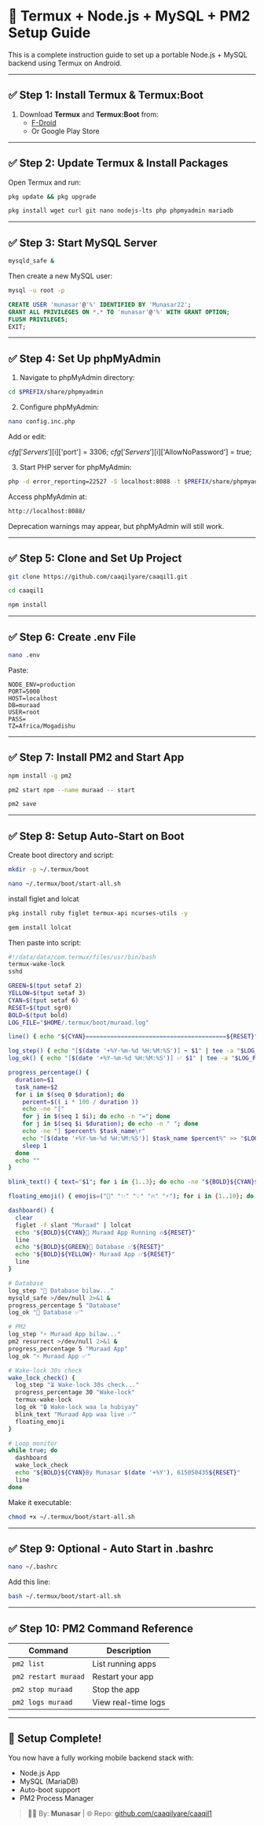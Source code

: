 # 🚀 Termux + Node.js + MySQL + PM2 Setup Guide

This is a complete instruction guide to set up a portable Node.js + MySQL backend using Termux on Android.

---

## ✅ Step 1: Install Termux & Termux:Boot

1. Download **Termux** and **Termux:Boot** from:
   - [F-Droid](https://f-droid.org/packages/com.termux/)
   - Or Google Play Store

---

## ✅ Step 2: Update Termux & Install Packages

Open Termux and run:

```sh
pkg update && pkg upgrade
```

```sh
pkg install wget curl git nano nodejs-lts php phpmyadmin mariadb
```

---

## ✅ Step 3: Start MySQL Server

```sh
mysqld_safe &
```

Then create a new MySQL user:

```sh
mysql -u root -p
```

```sql
CREATE USER 'munasar'@'%' IDENTIFIED BY 'Munasar22';
GRANT ALL PRIVILEGES ON *.* TO 'munasar'@'%' WITH GRANT OPTION;
FLUSH PRIVILEGES;
EXIT;
```

---

## ✅ Step 4: Set Up phpMyAdmin

1. Navigate to phpMyAdmin directory:


```sh
cd $PREFIX/share/phpmyadmin
```

2. Configure phpMyAdmin:


```sh
nano config.inc.php
```

Add or edit:

$cfg['Servers'][$i]['port'] = 3306;
$cfg['Servers'][$i]['AllowNoPassword'] = true;

3. Start PHP server for phpMyAdmin:


```sh
php -d error_reporting=22527 -S localhost:8088 -t $PREFIX/share/phpmyadmin/
```

Access phpMyAdmin at: 

```sh
http://localhost:8088/
```



Deprecation warnings may appear, but phpMyAdmin will still work.

---

## ✅ Step 5: Clone and Set Up Project

```sh
git clone https://github.com/caaqilyare/caaqil1.git
```

```sh
cd caaqil1
```

```sh
npm install
```

---

## ✅ Step 6: Create .env File

```sh
nano .env
```

Paste:

```env
NODE_ENV=production
PORT=5000
HOST=localhost
DB=muraad
USER=root
PASS=
TZ=Africa/Mogadishu
```

---

## ✅ Step 7: Install PM2 and Start App

```sh
npm install -g pm2
```

```sh
pm2 start npm --name muraad -- start
```

```sh
pm2 save
```

---


## ✅ Step 8: Setup Auto-Start on Boot

Create boot directory and script:

```sh
mkdir -p ~/.termux/boot
```

```sh
nano ~/.termux/boot/start-all.sh
```


install  figlet and lolcat

```sh
pkg install ruby figlet termux-api ncurses-utils -y
```

```sh
gem install lolcat
```

Then paste into script:

```bash
#!/data/data/com.termux/files/usr/bin/bash
termux-wake-lock
sshd

GREEN=$(tput setaf 2)
YELLOW=$(tput setaf 3)
CYAN=$(tput setaf 6)
RESET=$(tput sgr0)
BOLD=$(tput bold)
LOG_FILE="$HOME/.termux/boot/muraad.log"

line() { echo "${CYAN}========================================${RESET}"; }

log_step() { echo "[$(date '+%Y-%m-%d %H:%M:%S')] ➡️ $1" | tee -a "$LOG_FILE"; }
log_ok() { echo "[$(date '+%Y-%m-%d %H:%M:%S')] ✅ $1" | tee -a "$LOG_FILE"; }

progress_percentage() {
  duration=$1
  task_name=$2
  for i in $(seq 0 $duration); do
    percent=$(( i * 100 / duration ))
    echo -ne "["
    for j in $(seq 1 $i); do echo -n "="; done
    for j in $(seq $i $duration); do echo -n " "; done
    echo -ne "] $percent% $task_name\r"
    echo "[$(date '+%Y-%m-%d %H:%M:%S')] $task_name $percent%" >> "$LOG_FILE"
    sleep 1
  done
  echo ""
}

blink_text() { text="$1"; for i in {1..3}; do echo -ne "${BOLD}${CYAN}$text${RESET}\r"; sleep 0.5; echo -ne "                     \r"; sleep 0.5; done; echo "$text"; }

floating_emoji() { emojis=("🚀" "✨" "💡" "🔥" "⚡"); for i in {1..10}; do echo -ne "${emojis[$((RANDOM % ${#emojis[@]}))]} "; sleep 0.2; done; echo ""; }

dashboard() {
  clear
  figlet -f slant "Muraad" | lolcat
  echo "${BOLD}${CYAN}🚀 Muraad App Running 🔥${RESET}"
  line
  echo "${BOLD}${GREEN}💾 Database ✅️${RESET}"
  echo "${BOLD}${YELLOW}⚡ Muraad App ✅️${RESET}"
  line
}

# Database
log_step "💾 Database bilaw..."
mysqld_safe >/dev/null 2>&1 &
progress_percentage 5 "Database"
log_ok "💾 Database ✅️"

# PM2
log_step "⚡ Muraad App bilaw..."
pm2 resurrect >/dev/null 2>&1 &
progress_percentage 5 "Muraad App"
log_ok "⚡ Muraad App ✅️"

# Wake-lock 30s check
wake_lock_check() {
  log_step "⏳ Wake-lock 30s check..."
  progress_percentage 30 "Wake-lock"
  termux-wake-lock
  log_ok "🔒 Wake-lock waa la hubiyay"
  blink_text "Muraad App waa live ✅"
  floating_emoji
}

# Loop monitor
while true; do
  dashboard
  wake_lock_check
  echo "${BOLD}${CYAN}By Munasar $(date '+%Y'), 615050435${RESET}"
  line
done

```

Make it executable:

```sh
chmod +x ~/.termux/boot/start-all.sh
```

---

## ✅ Step 9: Optional - Auto Start in .bashrc

```sh
nano ~/.bashrc
```

Add this line:

```sh
bash ~/.termux/boot/start-all.sh
```

---

## ✅ Step 10: PM2 Command Reference

| Command              | Description                |
|----------------------|----------------------------|
| `pm2 list`           | List running apps          |
| `pm2 restart muraad` | Restart your app           |
| `pm2 stop muraad`    | Stop the app               |
| `pm2 logs muraad`    | View real-time logs        |

---

## 🎉 Setup Complete!

You now have a fully working mobile backend stack with:

- Node.js App
- MySQL (MariaDB)
- Auto-boot support
- PM2 Process Manager

> 👨‍💻 By: **Munasar** | 🌐 Repo: [github.com/caaqilyare/caaqil1](https://github.com/caaqilyare/caaqil1)


